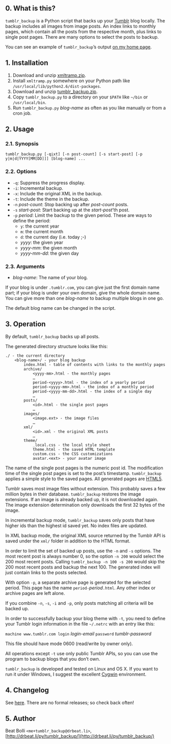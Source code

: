 ## 0. What is this?

`tumblr_backup` is a Python script that backs up your
[Tumblr](http://www.tumblr.com) blog locally. The backup includes all
images from image posts. An index links to monthly pages, which contain
all the posts from the respective month, plus links to single post pages.
There are many options to select the posts to backup.

You can see an example of `tumblr_backup`’s output
[on my home page](http://drbeat.li/tumblr).


## 1. Installation

1. Download and unzip
   [xmltramp.zip](https://github.com/bbolli/xmltramp/zipball/master).
2. Install `xmltramp.py` somewhere on your Python path like
   `/usr/local/lib/python2.6/dist-packages`.
3. Download and unzip
   [tumblr_backup.zip](https://github.com/bbolli/tumblr_backup/zipball/bb).
4. Copy `tumblr_backup.py` to a directory on your `$PATH` like `~/bin` or
   `/usr/local/bin`.
5. Run `tumblr_backup.py` _blog-name_ as often as you like manually
   or from a cron job.


## 2. Usage

### 2.1. Synopsis

    tumblr_backup.py [-qixt] [-n post-count] [-s start-post] [-p y|m|d|YYYY[MM[DD]]] [blog-name] ...

### 2.2. Options

* `-q`: Suppress the progress display.
* `-i`: Incremental backup.
* `-x`: Include the original XML in the backup.
* `-t`: Include the theme in the backup.
* `-n` _post-count_: Stop backing up after _post-count_ posts.
* `-s` _start-post_: Start backing up at the _start-post_’th post.
* `-p` _period_: Limit the backup to the given period.
  These are ways to define the period:
  * `y`: the current year
  * `m`: the current month
  * `d`: the current day (i.e. today ;-)
  * _yyyy_: the given year
  * _yyyy-mm_: the given month
  * _yyyy-mm-dd_: the given day

### 2.3. Arguments

* _blog-name_: The name of your blog.

If your blog is under `.tumblr.com`, you can give just the first domain name
part; if your blog is under your own domain, give the whole domain name.
You can give more than one _blog-name_ to backup multiple blogs in one go.

The default blog name can be changed in the script.


## 3. Operation

By default, `tumblr_backup` backs up all posts.

The generated directory structure looks like this:

    ./ - the current directory
        <blog-name>/ - your blog backup
            index.html - table of contents with links to the monthly pages
            archive/
                <yyyy-mm>.html - the monthly pages
                …
                period-<yyyy>.html - the index of a yearly period
                period-<yyyy-mm>.html - the index of a monthly period
                period-<yyyy-mm-dd>.html - the index of a single day
                …
            posts/
                <id>.html - the single post pages
                …
            images/
                <image.ext> - the image files
                …
            xml/
                <id>.xml - the original XML posts
                …
            theme/
                _local.css - the local style sheet
                theme.html - the saved HTML template
                custom.css - the CSS customizations
                avatar.<ext> - your avatar image

The name of the single post pages is the numeric post id.  The modification
time of the single post pages is set to the post’s timestamp. `tumblr_backup`
applies a simple style to the saved pages. All generated pages are
[HTML5](http://www.whatwg.org/specs/web-apps/current-work/multipage/).

Tumblr saves most image files without extension. This probably saves a few
million bytes in their database. `tumblr_backup` restores the image extensions.
If an image is already backed up, it is not downloaded again. The image
extension determination only downloads the first 32 bytes of the image.

In incremental backup mode, `tumblr_backup` saves only posts that have higher
ids than the highest id saved yet. No index files are updated.

In XML backup mode, the original XML source returned by the Tumblr API is saved
under the `xml/` folder in addition to the HTML format.

In order to limit the set of backed up posts, use the `-n` and `-s` options.
The most recent post is always number 0, so the option `-n 200` would select
the 200 most recent posts. Calling `tumblr_backup -n 100 -s 200` would skip
the 200 most recent posts and backup the next 100. The generated index will
just contain links to the posts selected.

With option `-p`, a separate archive page is generated for the
selected period. This page has the name `period-`_period_`.html`.
Any other index or archive pages are left alone.

If you combine `-n`, `-s`, `-i` and `-p`, only posts matching all criteria
will be backed up.

In order to successfully backup your blog theme with `-t`, you need to define
your Tumblr login information in the file `~/.netrc` with an entry like this:

`machine www.tumblr.com login` _login-email_ `password` _tumblr-password_

This file should have mode 0600 (read/write by owner only).

All operations except `-t` use only public Tumblr APIs, so you can use the
program to backup blogs that you don’t own.

`tumblr_backup` is developed and tested on Linux and OS X. If you want to
run it under Windows, I suggest the excellent [Cygwin](http://cygwin.com)
environment.


## 4. Changelog

See [here](https://github.com/bbolli/tumblr_backup/commits/bb). There are no
formal releases; so check back often!


## 5. Author

Beat Bolli `<me+tumblr_backup@drbeat.li>`,
[http://drbeat.li/py/tumblr_backup/](http://drbeat.li/py/tumblr_backup/)
